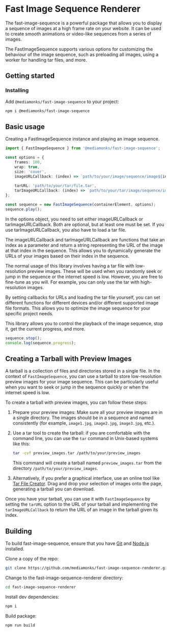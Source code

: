 # Fast Image Sequence Renderer

The fast-image-sequence is a powerful package that allows you to display a sequence of images at a high frame rate on your website. It can be used to create smooth animations or video-like sequences from a series of images.

The FastImageSequence supports various options for customizing the behaviour of the image sequence, such as preloading all images, using a worker for handling tar files, and more.

## Getting started

### Installing

Add `@mediamonks/fast-image-sequence` to your project:

```sh
npm i @mediamonks/fast-image-sequence
```
## Basic usage

Creating a FastImageSequence instance and playing an image sequence.
```ts
import { FastImageSequence } from '@mediamonks/fast-image-sequence';

const options = {
    frames: 100,
    wrap: true,
    size: 'cover',
    imageURLCallback: (index) => `path/to/your/image/sequence/image${index}.jpg`,
    
    tarURL: 'path/to/your/tar/file.tar',
    tarImageURLCallback: (index) => `path/to/your/tar/image/sequence/image${index}.jpg`,
};

const sequence = new FastImageSequence(containerElement, options);
sequence.play();
```

In the options object, you need to set either imageURLCallback or tarImageURLCallback. Both are optional, but at least one must be set. If you use tarImageURLCallback, you also have to load a tar file.

The imageURLCallback and tarImageURLCallback are functions that take an index as a parameter and return a string representing the URL of the image at that index in the sequence. This allows you to dynamically generate the URLs of your images based on their index in the sequence.  

The normal usage of this library involves having a tar file with low-resolution preview images. These will be used when you randomly seek or jump in the sequence or the internet speed is low. However, you are free to fine-tune as you will. For example, you can only use the tar with high-resolution images.  

By setting callbacks for URLs and loading the tar file yourself, you can set different functions for different devices and/or different supported image file formats. This allows you to optimize the image sequence for your specific project needs.

This library allows you to control the playback of the image sequence, stop it, get the current progress, and more.
```ts
sequence.stop();
console.log(sequence.progress);
```

## Creating a Tarball with Preview Images

A tarball is a collection of files and directories stored in a single file. In the context of `FastImageSequence`, you can use a tarball to store low-resolution preview images for your image sequence. This can be particularly useful when you want to seek or jump in the sequence quickly or when the internet speed is low.

To create a tarball with preview images, you can follow these steps:

1. Prepare your preview images: Make sure all your preview images are in a single directory. The images should be in a sequence and named consistently (for example, `image1.jpg`, `image2.jpg`, `image3.jpg`, etc.).

2. Use a tar tool to create the tarball: if you are comfortable with the command line, you can use the `tar` command in Unix-based systems like this:

    ```sh
    tar -cvf preview_images.tar /path/to/your/preview_images
    ```

   This command will create a tarball named `preview_images.tar` from the directory `/path/to/your/preview_images`.

3. Alternatively, if you prefer a graphical interface, use an online tool like [Tar File Creator](https://reindernijhoff.net/tools/tar/). Drag and drop your selection of images onto the page, generating a tarball you can download.

Once you have your tarball, you can use it with `FastImageSequence` by setting the `tarURL` option to the URL of your tarball and implementing the `tarImageURLCallback` to return the URL of an image in the tarball given its index.

## Building

To build fast-image-sequence, ensure that you have [Git](http://git-scm.com/downloads)
and [Node.js](http://nodejs.org/) installed.

Clone a copy of the repo:
```sh
git clone https://github.com/mediamonks/fast-image-sequence-renderer.git
```

Change to the fast-image-sequence-renderer directory:
```sh
cd fast-image-sequence-renderer
```

Install dev dependencies:
```sh
npm i
```

Build package:
```sh
npm run build
```
